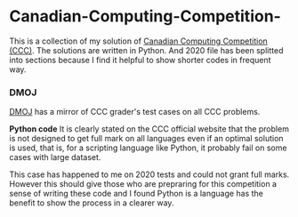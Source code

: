 # Canadian-Computing-Competition-
This is a collection of my solution of [Canadian Computing Competition (CCC)](https://cemc.uwaterloo.ca/contests/computing.html). The solutions are written in Python. And 2020 file has been splitted into sections because I find it helpful to show shorter codes in frequent way.

### DMOJ

[DMOJ](https://dmoj.ca/problems/?search=CCC) has a mirror of CCC grader's test cases on all CCC problems.

**Python code** It is clearly stated on the CCC official website that the problem is not designed to get full mark on all languages even if an optimal solution is used, that is, for a scripting language like Python, it probably fail on some cases with large dataset.

This case has happened to me on 2020 tests and could not grant full marks. However this should give those who are prepraring for this competition a sense of writing these code and I found Python is a language has the benefit to show the process in a clearer way.

